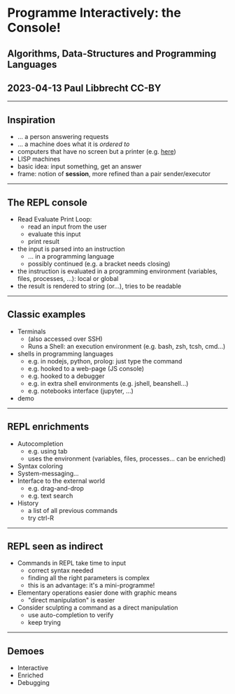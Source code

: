 # Programme Interactively: the Console!

## Algorithms, Data-Structures and Programming Languages
## 2023-04-13 Paul Libbrecht CC-BY

--- 

## Inspiration

- ... a person answering requests
- ... a machine does what it is _ordered to_
- computers that have no screen but a printer (e.g. [here](https://commons.wikimedia.org/wiki/File:Ken_Thompson_(sitting)_and_Dennis_Ritchie_at_PDP-11_(2876612463).jpg))
- LISP machines
- basic idea: input something, get an answer
- frame: notion of **session**, more refined than a pair sender/executor

- - -

## The REPL console
* Read Evaluate Print Loop:
	* read an input from the user
	* evaluate this input
	* print result
* the input is parsed into an instruction
	* ... in a programming language
	* possibly continued (e.g. a bracket needs closing)
* the instruction is evaluated in a programming environment (variables, files, processes, ...): local or global
* the result is rendered to string (or...), tries to be readable

- - -

## Classic examples
* Terminals
	* (also accessed over SSH)
	* Runs a Shell: an execution environment (e.g. bash, zsh, tcsh, cmd...)
* shells in programming languages
	* e.g. in nodejs, python, prolog: just type the command
	* e.g. hooked to a web-page (JS console)
	* e.g. hooked to a debugger
	* e.g. in extra shell environments (e.g. jshell, beanshell...)
	* e.g. notebooks interface (jupyter, ...)
* demo
- - - 

## REPL enrichments
* Autocompletion
	* e.g. using tab
	* uses the environment (variables, files, processes... can be enriched)
* Syntax coloring
* System-messaging...
* Interface to the external world
	* e.g. drag-and-drop
	* e.g. text search
* History
	* a list of all previous commands
	* try ctrl-R
- - -
## REPL seen as indirect
* Commands in REPL take time to input
	* correct syntax needed
	* finding all the right parameters is complex
	* this is an advantage: it's a mini-programme!
* Elementary operations easier done with graphic means
	* "direct manipulation" is easier
* Consider sculpting a command as a direct manipulation
	* use auto-completion to verify
	* keep trying
---

## Demoes

* Interactive
* Enriched
* Debugging